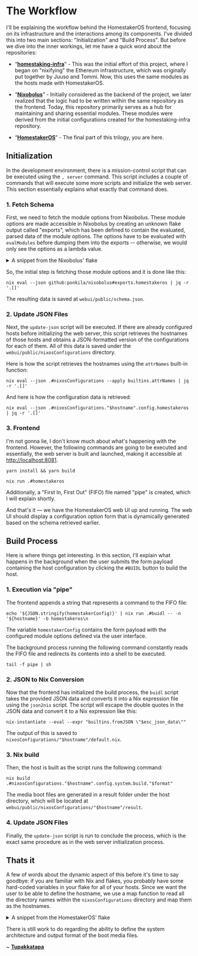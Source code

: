 # The Workflow

I'll be explaining the workflow behind the HomestakerOS frontend, focusing on its infrastructure and the interactions among its components.
I've divided this into two main sections: "Initialization" and "Build Process".
But before we dive into the inner workings, let me have a quick word about the repositories:

- “**[homestaking-infra](https://github.com/ponkila/homestaking-infra)**” - This was the initial effort of this project, where I began on "nixifying" the Ethereum infrastructure, which was originally put together by Juuso and Tommi.
Now, this uses the same modules as the hosts made with HomestakerOS.

- “**[Nixobolus](https://github.com/ponkila/nixobolus)**” - Initially considered as the backend of the project, we later realized that the logic had to be written within the same repository as the frontend.
Today, this repository primarily serves as a hub for maintaining and sharing essential modules.
These modules were derived from the initial configurations created for the homestaking-infra repository.

- “**[HomestakerOS](https://github.com/ponkila/HomestakerOS)**” - The final part of this trilogy, you are here.

## Initialization

In the development environment, there is a mission-control script that can be executed using the `, server` command.
This script includes a couple of commands that will execute some more scripts and initialize the web server.
This section essentially explains what exactly that command does.

### 1. Fetch Schema

First, we need to fetch the module options from Nixobolus.
These module options are made accessible in Nixobolus by creating an unknown flake output called "exports", which has been defined to contain the evaluated, parsed data of the module options.
The options have to be evaluated with `evalModules` before dumping them into the exports -- otherwise, we would only see the options as a lambda value.

<details>

<summary>A snippet from the Nixobolus' flake</summary>
<br/>

See the whole thing at: <https://github.com/ponkila/nixobolus/blob/main/flake.nix>

```nix
let
  inherit (self) outputs;

  # Function to format module options
  parseOpts = options:
    nixpkgs.lib.attrsets.mapAttrsRecursiveCond (v: !  nixpkgs.lib.options.isOption v)
      (k: v: {
        type = v.type.name;
      default = v.default;
      description = if v ? description then v.description else null;
      example = if v ? example then v.example else null;
     })
     options;

  # Function to get options from module(s)
  getOpts = modules:
   builtins.removeAttrs (nixpkgs.lib.evalModules {
     inherit modules;
     specialArgs = { inherit nixpkgs; };
   }).options [ "_module" ];
in
{
  # Module option exports for the frontend
  # Accessible through 'nix eval --json .#exports'
  exports = parseOpts (getOpts [
   ./modules/homestakeros/options.nix
  ]);
}
```

</details>

So, the initial step is fetching those module options and it is done like this:

```shell
nix eval --json github:ponkila/nixobolus#exports.homestakeros | jq -r '.[]'
```

The resulting data is saved at `webui/public/schema.json`.

### 2. Update JSON Files

Next, the `update-json` script will be executed.
If there are already configured hosts before initializing the web server, this script retrieves the hostnames of those hosts and obtains a JSON-formatted version of the configurations for each of them.
All of this data is saved under the `webui/public/nixosConfigurations` directory.

Here is how the script retrieves the hostnames using the `attrNames` built-in function:

```shell
nix eval --json .#nixosConfigurations --apply builtins.attrNames | jq -r '.[]'
```

And here is how the configuration data is retrieved:

```shell
nix eval --json .#nixosConfigurations."$hostname".config.homestakeros | jq -r '.[]'
```

### 3. Frontend

I'm not gonna lie, I don't know much about what's happening with the frontend.
However, the following commands are going to be executed and essentially, the web server is built and launched, making it accessible at <http://localhost:8081>.

```shell
yarn install && yarn build
```

```shell
nix run .#homestakeros
```

Additionally, a "First In, First Out" (FIFO) file named "pipe" is created, which I will explain shortly.

And that's it — we have the HomestakerOS web UI up and running.
The web UI should display a configuration option form that is dynamically generated based on the schema retrieved earlier.

## Build Process

Here is where things get interesting.
In this section, I'll explain what happens in the background when the user submits the form payload containing the host configuration by clicking the `#BUIDL` button to build the host.

### 1. Execution via "pipe"

The frontend appends a string that represents a command to the FIFO file:

```shell
echo '${JSON.stringify(homestakerConfig)}' | nix run .#buidl -- -n '${hostname}' -b homestakeros\n
```

The variable `homestakerConfig` contains the form payload with the configured module options defined via the user interface.

The background process running the following command constantly reads the FIFO file and redirects its contents into a shell to be executed.

```
tail -f pipe | sh
```

### 2. JSON to Nix Conversion

Now that the frontend has initialized the build process, the `buidl` script takes the provided JSON data and converts it into a Nix expression file using the `json2nix` script.
The script will escape the double quotes in the JSON data and convert it to a Nix expression like this:

```
nix-instantiate --eval --expr "builtins.fromJSON \"$esc_json_data\""
```

The output of this is saved to `nixosConfigurations/"$hostname"/default.nix`.

### 3. Nix build

Then, the host is built as the script runs the following command:

```shell
nix build .#nixosConfigurations."$hostname".config.system.build."$format"
```

The media boot files are generated in a result folder under the host directory, which will be located at `webui/public/nixosConfigurations/"$hostname"/result`.

### 4. Update JSON Files

Finally, the `update-json` script is run to conclude the process, which is the exact same procedure as in the web server initialization process.

## Thats it

A few of words about the dynamic aspect of this before it's time to say goodbye: if you are familiar with Nix and flakes, you probably have some hard-coded variables in your flake for all of your hosts.
Since we want the user to be able to define the hostname, we use a map function to read all the directory names within the `nixosConfigurations` directory and map them as the hostnames.

<details>

<summary>A snippet from the HomestakerOS' flake</summary>
<br/>

See the whole thing at: <https://github.com/ponkila/HomestakerOS/blob/main/flake.nix>

```nix
nixosConfigurations = let
    ls = builtins.readDir ./nixosConfigurations;
    hostnames =
      builtins.filter
      (name: builtins.hasAttr name ls && (ls.${name} == "directory"))
      (builtins.attrNames ls);
  in
    nixpkgs.lib.mkIf (
      builtins.pathExists ./nixosConfigurations
    ) (
      builtins.listToAttrs (map (hostname: {
          name = hostname;
          value = nixpkgs.lib.nixosSystem {
            inherit system;
            specialArgs = {inherit inputs outputs;};
            modules =
              [
                nixobolus.nixosModules.kexecTree
                nixobolus.nixosModules.homestakeros
                ./nixosConfigurations/${hostname}
                {
                  system.stateVersion = "23.05";
                  # Bootloader for x86_64-linux / aarch64-linux
                  boot.loader.systemd-boot.enable = true;
                  boot.loader.efi.canTouchEfiVariables = true;
                }
              ];
          };
        })
        hostnames)
    );
```

</details>

There is still work to do regarding the ability to define the system architecture and output format of the boot media files.

~ **[Tupakkatapa](https://github.com/tupakkatapa)**
